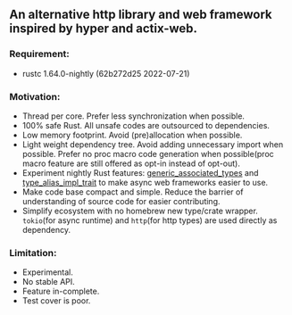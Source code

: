 ## An alternative http library and web framework inspired by hyper and actix-web.

### Requirement:
- rustc 1.64.0-nightly (62b272d25 2022-07-21)

### Motivation:
- Thread per core. Prefer less synchronization when possible.
- 100% safe Rust. All unsafe codes are outsourced to dependencies.
- Low memory footprint. Avoid (pre)allocation when possible. 
- Light weight dependency tree. Avoid adding unnecessary import when possible. Prefer no proc macro code generation when possible(proc macro feature are still offered as opt-in instead of opt-out).
- Experiment nightly Rust features: [generic_associated_types](https://github.com/rust-lang/rust/issues/44265) and [type_alias_impl_trait](https://github.com/rust-lang/rust/issues/63063) to make async web frameworks easier to use.
- Make code base compact and simple. Reduce the barrier of understanding of source code for easier contributing.
- Simplify ecosystem with no homebrew new type/crate wrapper. `tokio`(for async runtime) and `http`(for http types) are used directly as dependency.

### Limitation:
- Experimental.
- No stable API.
- Feature in-complete.
- Test cover is poor.
